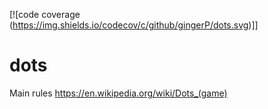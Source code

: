 [![code coverage (https://img.shields.io/codecov/c/github/gingerP/dots.svg)]]
# dots

Main rules https://en.wikipedia.org/wiki/Dots_(game)

